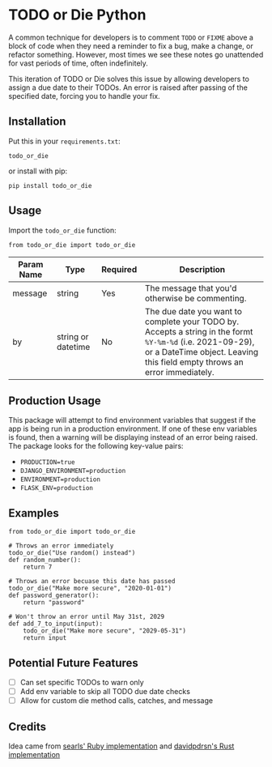 # TODO or Die Python

A common technique for developers is to comment `TODO` or `FIXME` above a block of code when they need a reminder to fix a bug, make a change, or refactor something. However, most times we see these notes go unattended for vast periods of time, often indefinitely.

This iteration of TODO or Die solves this issue by allowing developers to assign a due date to their TODOs. An error is raised after passing of the specified date, forcing you to handle your fix.

## Installation

Put this in your `requirements.txt`:
```
todo_or_die
```

or install with pip:
```
pip install todo_or_die
```

## Usage

Import the `todo_or_die` function:
```
from todo_or_die import todo_or_die
``` 



| Param Name  | Type                | Required  | Description |
|-------------|---------------------|-----------|-------------|
| message     | string              | Yes       | The message that you'd otherwise be commenting. |
| by          | string or datetime  | No        | The due date you want to complete your TODO by. Accepts a string in the formt `%Y-%m-%d` (i.e. 2021-09-29), or a DateTime object. Leaving this field empty throws an error immediately.  |

## Production Usage

This package will attempt to find environment variables that suggest if the app is being run in a production environment. If one of these env variables is found, then a warning will be displaying instead of an error being raised. The package looks for the following key-value pairs:

- `PRODUCTION=true`
- `DJANGO_ENVIRONMENT=production`
- `ENVIRONMENT=production`
- `FLASK_ENV=production`


## Examples
```
from todo_or_die import todo_or_die

# Throws an error immediately
todo_or_die("Use random() instead")
def random_number():
    return 7

# Throws an error becuase this date has passed
todo_or_die("Make more secure", "2020-01-01")
def password_generator():
    return "password"

# Won't throw an error until May 31st, 2029
def add_7_to_input(input):
    todo_or_die("Make more secure", "2029-05-31")
    return input
```

## Potential Future Features

- [ ] Can set specific TODOs to warn only
- [ ] Add env variable to skip all TODO due date checks
- [ ] Allow for custom die method calls, catches, and message

## Credits

Idea came from [searls' Ruby implementation](https://github.com/searls/todo_or_diehttps://github.com/searls/todo_or_die) and [davidpdrsn's Rust implementation](https://github.com/davidpdrsn/todo-or-die)
